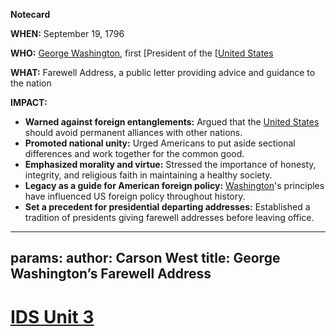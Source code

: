 **Notecard**

**WHEN:** September 19, 1796

**WHO:** [George Washington](./../george-washington/), first [President of the [[United States](./../president-of-the-[[united-states/)

**WHAT:** Farewell Address, a public letter providing advice and guidance to the nation

**IMPACT:**

* **Warned against foreign entanglements:** Argued that the [United States](./../united-states/) should avoid permanent alliances with other nations.
* **Promoted national unity:** Urged Americans to put aside sectional differences and work together for the common good.
* **Emphasized morality and virtue:** Stressed the importance of honesty, integrity, and religious faith in maintaining a healthy society.
* **Legacy as a guide for American foreign policy:** [Washington](./../washington/)'s principles have influenced US foreign policy throughout history.
* **Set a precedent for presidential departing addresses:** Established a tradition of presidents giving farewell addresses before leaving office.
---
params:
	author: Carson West
title: George Washington’s Farewell Address
--- 
# [IDS Unit 3](./../ids-unit-3/)